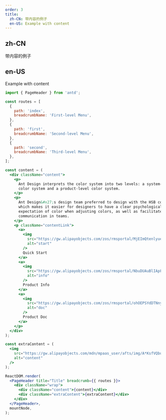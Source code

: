 ```yaml
---
order: 3
title:
  zh-CN: 带内容的例子
  en-US: Example with content
---
```


## zh-CN

带内容的例子

## en-US

Example with content

```jsx
import { PageHeader } from 'antd';

const routes = [
  {
    path: 'index',
    breadcrumbName: 'First-level Menu',
  },
  {
    path: 'first',
    breadcrumbName: 'Second-level Menu',
  },
  {
    path: 'second',
    breadcrumbName: 'Third-level Menu',
  },
];

const content = (
  <div className="content">
    <p>
      Ant Design interprets the color system into two levels: a system-level
      color system and a product-level color system.
    </p>
    <p>
      Ant Design&#x27;s design team preferred to design with the HSB color model,
      which makes it easier for designers to have a clear psychological
      expectation of color when adjusting colors, as well as facilitate
      communication in teams.
    </p>
    <p className="contentLink">
      <a>
        <img
          src="https://gw.alipayobjects.com/zos/rmsportal/MjEImQtenlyueSmVEfUD.svg"
          alt="start"
        />
        Quick Start
      </a>
      <a>
        <img
          src="https://gw.alipayobjects.com/zos/rmsportal/NbuDUAuBlIApFuDvWiND.svg"
          alt="info"
        />
        Product Info
      </a>
      <a>
        <img
          src="https://gw.alipayobjects.com/zos/rmsportal/ohOEPSYdDTNnyMbGuyLb.svg"
          alt="doc"
        />
        Product Doc
      </a>
    </p>
  </div>
);

const extraContent = (
  <img
    src="https://gw.alipayobjects.com/mdn/mpaas_user/afts/img/A*KsfVQbuLRlYAAAAAAAAAAABjAQAAAQ/original"
    alt="content"
  />
);

ReactDOM.render(
  <PageHeader title="Title" breadcrumb={{ routes }}>
    <div className="wrap">
      <div className="content">{content}</div>
      <div className="extraContent">{extraContent}</div>
    </div>
  </PageHeader>,
  mountNode,
);
```

<style>
#components-page-header-demo-content .wrap {
  display: flex;
}
#components-page-header-demo-content .content {
  flex: 1;
}
#components-page-header-demo-content .content p {
  margin-bottom: 8px;
}
#components-page-header-demo-content .extraContent {
  min-width: 240px;
  text-align: right;
}
#components-page-header-demo-content .contentLink {
  padding-top: 16px;
}
#components-page-header-demo-content .contentLink a {
  display: inline-block;
  vertical-align: text-top;
  margin-right: 32px;
}
#components-page-header-demo-content .contentLink a img {
  margin-right: 8px;
}
#components-page-header-demo-content .content.padding {
  padding-left: 40px;
}
#components-page-header-demo-content .content .description {
  display: table;
}
#components-page-header-demo-content .description .term {
  display: table-cell;
  margin-right: 8px;
  padding-bottom: 8px;
  white-space: nowrap;
  line-height: 20px;
}
#components-page-header-demo-content .description .term:after {
  position: relative;
  top: -0.5px;
  margin: 0 8px 0 2px;
  content: ":";
}
#components-page-header-demo-content .description .detail {
  display: table-cell;
  padding-bottom: 8px;
  width: 100%;
  line-height: 20px;
}
#components-page-header-demo-content .extraContent .label {
  font-size: 14px;
  color: rgba(0, 0, 0, 0.45);
  line-height: 22px;
}
#components-page-header-demo-content .extraContent .label {
  font-size: 14px;
  color: rgba(0, 0, 0, 0.45);
  line-height: 22px;
}
#components-page-header-demo-content .extraContent .detail {
  font-size: 20px;
  color: rgba(0, 0, 0, 0.85);
  line-height: 28px;
}
</style>
